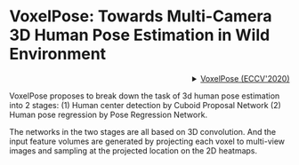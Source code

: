 # VoxelPose: Towards Multi-Camera 3D Human Pose Estimation in Wild Environment

<!-- [ALGORITHM] -->

<details>
<summary align="right"><a href="https://www.ecva.net/papers/eccv_2020/papers_ECCV/papers/123460188.pdf">VoxelPose (ECCV'2020)</a></summary>

```bibtex
@inproceedings{tumultipose,
  title={VoxelPose: Towards Multi-Camera 3D Human Pose Estimation in Wild Environment},
  author={Tu, Hanyue and Wang, Chunyu and Zeng, Wenjun},
  booktitle={ECCV},
  year={2020}
}
```

</details>

VoxelPose proposes to break down the task of 3d human pose estimation into 2 stages: (1) Human center detection by Cuboid Proposal Network
(2) Human pose regression by Pose Regression Network.

The networks in the two stages are all based on 3D convolution. And the input feature volumes are generated by projecting each voxel to
multi-view images and sampling at the projected location on the 2D heatmaps.
